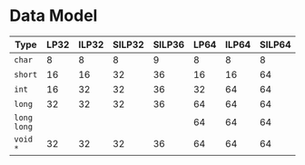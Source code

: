 # Data Model

| Type        | LP32 | ILP32 | SILP32 | SILP36 | LP64 | ILP64 | SILP64 |
| ----------- | ---- | ----- | ------ | ------ | ---- | ----- | ------ |
| `char`      | 8    | 8     | 8      | 9      | 8    | 8     | 8      |
| `short`     | 16   | 16    | 32     | 36     | 16   | 16    | 64     |
| `int`       | 16   | 32    | 32     | 36     | 32   | 64    | 64     |
| `long`      | 32   | 32    | 32     | 36     | 64   | 64    | 64     |
| `long long` |      |       |        |        | 64   | 64    | 64     |
| `void *`    | 32   | 32    | 32     | 36     | 64   | 64    | 64     |
